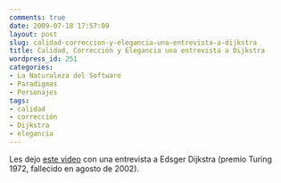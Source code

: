 ```yaml
---
comments: true
date: 2009-07-18 17:57:09
layout: post
slug: calidad-correccion-y-elegancia-una-entrevista-a-dijkstra
title: Calidad, Corrección y Elegancia una entrevista a Dijkstra
wordpress_id: 251
categories:
- La Naturaleza del Software
- Paradigmas
- Personajes
tags:
- calidad
- corrección
- Dijkstra
- elegancia
---
```


Les dejo [este video](http://video.google.com/videoplay?docid=-6873628658308030363) con una entrevista a Edsger Dijkstra (premio Turing 1972, fallecido en agosto de 2002).

  






  




